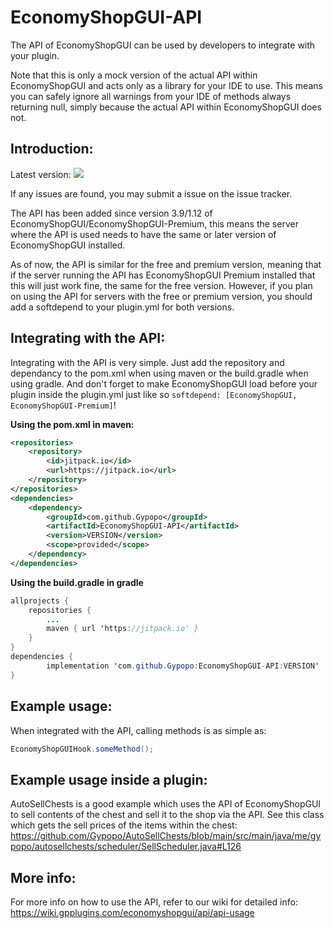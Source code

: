 # EconomyShopGUI-API
The API of EconomyShopGUI can be used by developers to integrate with your plugin.

Note that this is only a mock version of the actual API within EconomyShopGUI and acts only as a library for your IDE to use.
This means you can safely ignore all warnings from your IDE of methods always returning null, simply because the actual API within EconomyShopGUI does not.
## Introduction:
Latest version: [![](https://jitpack.io/v/Gypopo/EconomyShopGUI-API.svg)](https://jitpack.io/#Gypopo/EconomyShopGUI-API)

If any issues are found, you may submit a issue on the issue tracker.

The API has been added since version 3.9/1.12 of EconomyShopGUI/EconomyShopGUI-Premium, this means the server where the API is used needs to have the same or later version of EconomyShopGUI installed.

As of now, the API is similar for the free and premium version, meaning that if the server running the API has EconomyShopGUI Premium installed that this will just work fine, the same for the free version.
However, if you plan on using the API for servers with the free or premium version, you should add a softdepend to your plugin.yml for both versions.
## Integrating with the API:
Integrating with the API is very simple. 
Just add the repository and dependancy to the pom.xml when using maven or the build.gradle when using gradle. 
And don't forget to make EconomyShopGUI load before your plugin inside the plugin.yml just like so `softdepend: [EconomyShopGUI, EconomyShopGUI-Premium]`!

**Using the pom.xml in maven:**
```XML
<repositories>
    <repository>
        <id>jitpack.io</id>
        <url>https://jitpack.io</url>
    </repository>
</repositories>
<dependencies>
    <dependency>
        <groupId>com.github.Gypopo</groupId>
        <artifactId>EconomyShopGUI-API</artifactId>
        <version>VERSION</version>
        <scope>provided</scope>
    </dependency>
</dependencies>
```
**Using the build.gradle in gradle**
```java
allprojects {
    repositories {
        ...
        maven { url 'https://jitpack.io' }
    }
}
dependencies {
        implementation 'com.github.Gypopo:EconomyShopGUI-API:VERSION'
}
```
## Example usage:
When integrated with the API, calling methods is as simple as:
```java
EconomyShopGUIHook.someMethod();
```
## Example usage inside a plugin:
AutoSellChests is a good example which uses the API of EconomyShopGUI to sell contents of the chest and sell it to the shop via the API.
See this class which gets the sell prices of the items within the chest: https://github.com/Gypopo/AutoSellChests/blob/main/src/main/java/me/gypopo/autosellchests/scheduler/SellScheduler.java#L126

## More info:
For more info on how to use the API, refer to our wiki for detailed info: https://wiki.gpplugins.com/economyshopgui/api/api-usage
